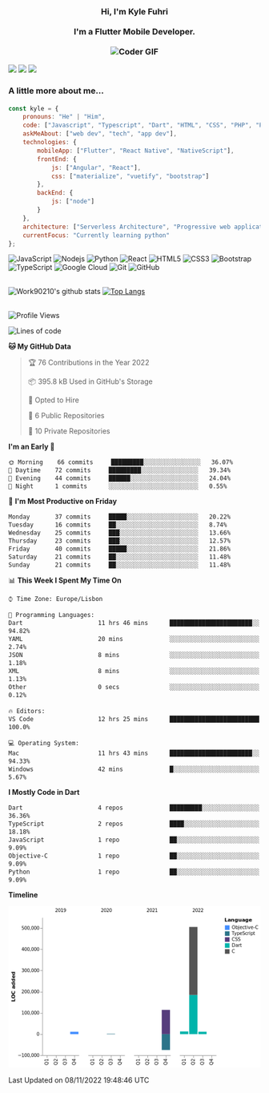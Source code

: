 
<h3 align="center">
  <abc>
    <br />Hi, I'm Kyle Fuhri<br />
    <br />
    I'm a Flutter Mobile Developer. <br />
    <br />
    <img
      src="https://media.giphy.com/media/SWoSkN6DxTszqIKEqv/giphy.gif"
      alt="Coder GIF"
      width="500"
      height="400"
    />
  </abc>
</h3>
<img src="https://img.shields.io/badge/Flutter%20-%2302569B.svg?&style=for-the-badge&logo=Flutter&logoColor=white" />
<img src="https://img.shields.io/badge/angular%20-%23DD0031.svg?&style=for-the-badge&logo=angular&logoColor=white"/>
<img src="https://img.shields.io/badge/react%20-%2320232a.svg?&style=for-the-badge&logo=react&logoColor=%2361DAFB"/>

<h3>A little more about me...  </h3>

```javascript
const kyle = {
    pronouns: "He" | "Him",
    code: ["Javascript", "Typescript", "Dart", "HTML", "CSS", "PHP", "Python"],
    askMeAbout: ["web dev", "tech", "app dev"],
    technologies: {
        mobileApp: ["Flutter", "React Native", "NativeScript"],
        frontEnd: {
            js: ["Angular", "React"],
            css: ["materialize", "vuetify", "bootstrap"]
        },
        backEnd: {
            js: ["node"]
        }
    },
    architecture: ["Serverless Architecture", "Progressive web applications", "Single page applications"],
    currentFocus: "Currently learning python"
};
```

![JavaScript](https://img.shields.io/badge/-JavaScript-black?style=flat-square&logo=javascript)
![Nodejs](https://img.shields.io/badge/-Nodejs-black?style=flat-square&logo=Node.js)
![Python](https://img.shields.io/badge/-Python-black?style=flat-square&logo=Python)
![React](https://img.shields.io/badge/-React-black?style=flat-square&logo=react)
![HTML5](https://img.shields.io/badge/-HTML5-E34F26?style=flat-square&logo=html5&logoColor=white)
![CSS3](https://img.shields.io/badge/-CSS3-1572B6?style=flat-square&logo=css3)
![Bootstrap](https://img.shields.io/badge/-Bootstrap-563D7C?style=flat-square&logo=bootstrap)
![TypeScript](https://img.shields.io/badge/-TypeScript-007ACC?style=flat-square&logo=typescript)
![Google Cloud](https://img.shields.io/badge/Google%20Cloud-black?style=flat-square&logo=google-cloud)
![Git](https://img.shields.io/badge/-Git-black?style=flat-square&logo=git)
![GitHub](https://img.shields.io/badge/-GitHub-181717?style=flat-square&logo=github)
</br>
</br>


![Work90210's github stats](https://github-readme-stats-work90210.vercel.app/api?username=work90210)
[![Top Langs](https://github-readme-stats-work90210.vercel.app/api/top-langs/?username=work90210)](https://github.com/work90210/github-readme-stats)
</br>
</br>
<!--START_SECTION:waka-->
![Profile Views](http://img.shields.io/badge/Profile%20Views-0-blue)

![Lines of code](https://img.shields.io/badge/From%20Hello%20World%20I%27ve%20Written-581%20Thousand%20lines%20of%20code-blue)

**🐱 My GitHub Data** 

> 🏆 76 Contributions in the Year 2022
 > 
> 📦 395.8 kB Used in GitHub's Storage 
 > 
> 💼 Opted to Hire
 > 
> 📜 6 Public Repositories 
 > 
> 🔑 10 Private Repositories  
 > 
**I'm an Early 🐤** 

```text
🌞 Morning    66 commits     █████████░░░░░░░░░░░░░░░░   36.07% 
🌆 Daytime    72 commits     █████████░░░░░░░░░░░░░░░░   39.34% 
🌃 Evening    44 commits     ██████░░░░░░░░░░░░░░░░░░░   24.04% 
🌙 Night      1 commits      ░░░░░░░░░░░░░░░░░░░░░░░░░   0.55%

```
📅 **I'm Most Productive on Friday** 

```text
Monday       37 commits     █████░░░░░░░░░░░░░░░░░░░░   20.22% 
Tuesday      16 commits     ██░░░░░░░░░░░░░░░░░░░░░░░   8.74% 
Wednesday    25 commits     ███░░░░░░░░░░░░░░░░░░░░░░   13.66% 
Thursday     23 commits     ███░░░░░░░░░░░░░░░░░░░░░░   12.57% 
Friday       40 commits     █████░░░░░░░░░░░░░░░░░░░░   21.86% 
Saturday     21 commits     ██░░░░░░░░░░░░░░░░░░░░░░░   11.48% 
Sunday       21 commits     ██░░░░░░░░░░░░░░░░░░░░░░░   11.48%

```


📊 **This Week I Spent My Time On** 

```text
⌚︎ Time Zone: Europe/Lisbon

💬 Programming Languages: 
Dart                     11 hrs 46 mins      ███████████████████████░░   94.82% 
YAML                     20 mins             ░░░░░░░░░░░░░░░░░░░░░░░░░   2.74% 
JSON                     8 mins              ░░░░░░░░░░░░░░░░░░░░░░░░░   1.18% 
XML                      8 mins              ░░░░░░░░░░░░░░░░░░░░░░░░░   1.13% 
Other                    0 secs              ░░░░░░░░░░░░░░░░░░░░░░░░░   0.12%

🔥 Editors: 
VS Code                  12 hrs 25 mins      █████████████████████████   100.0%

💻 Operating System: 
Mac                      11 hrs 43 mins      ███████████████████████░░   94.33% 
Windows                  42 mins             █░░░░░░░░░░░░░░░░░░░░░░░░   5.67%

```

**I Mostly Code in Dart** 

```text
Dart                     4 repos             █████████░░░░░░░░░░░░░░░░   36.36% 
TypeScript               2 repos             ████░░░░░░░░░░░░░░░░░░░░░   18.18% 
JavaScript               1 repo              ██░░░░░░░░░░░░░░░░░░░░░░░   9.09% 
Objective-C              1 repo              ██░░░░░░░░░░░░░░░░░░░░░░░   9.09% 
Python                   1 repo              ██░░░░░░░░░░░░░░░░░░░░░░░   9.09%

```


**Timeline**

![Chart not found](https://raw.githubusercontent.com/Work90210/Work90210/main/charts/bar_graph.png) 


 Last Updated on 08/11/2022 19:48:46 UTC
<!--END_SECTION:waka-->
